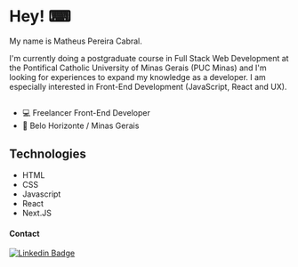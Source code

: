 # Hey! ⌨

My name is Matheus Pereira Cabral. 

I'm currently doing a postgraduate course in Full Stack Web Development at the Pontifical Catholic University of Minas Gerais (PUC Minas) and I'm looking for experiences to expand my knowledge as a developer. I am especially interested in Front-End Development (JavaScript, React and UX).


## 

- 💻 Freelancer Front-End Developer
- 📍 Belo Horizonte / Minas Gerais

## Technologies

- HTML
- CSS
- Javascript
- React
- Next.JS

#### Contact

[![Linkedin Badge](https://img.shields.io/badge/-LinkedIn-blue?style=flat-square&logo=Linkedin&logoColor=white&link=https://www.linkedin.com/in/matheus-pereira-cabral/)](https://www.linkedin.com/in/matheus-pereira-cabral/)

